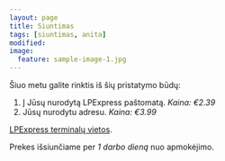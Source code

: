 ```yaml
---
layout: page
title: Siuntimas
tags: [siuntimas, anita]
modified: 
image:
  feature: sample-image-1.jpg
---
```


Šiuo metu galite rinktis iš šių pristatymo būdų:

1. Į Jūsų nurodytą LPExpress paštomatą. *Kaina: €2.39*
2. Jūsų nurodytu adresu. *Kaina: €3.99*

[LPExpress terminalų vietos](https://www.lpexpress.lt/Savitarnos-terminalai/Vietu-sarasas.html).

Prekes išsiunčiame per *1 darbo dieną* nuo apmokėjimo.

